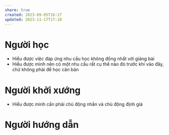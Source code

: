 ```yaml
---
share: true
created: 2023-09-05T16:17
updated: 2023-11-17T17:10
---
```

# Người học
- Hiểu được việc đáp ứng nhu cầu học không đồng nhất với giảng bài
- Hiểu được mình nên có một nhu cầu rất cụ thể nào đó trước khi vào đây, chứ không phải để học căn bản
# Người khởi xướng
- Hiểu được mình cần phải chủ động nhắn và chủ động định giá
# Người hướng dẫn

